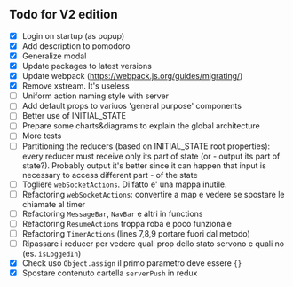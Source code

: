 ## Todo for V2 edition
- [x] Login on startup (as popup)
- [x] Add description to pomodoro
- [x] Generalize modal 
- [x] Update packages to latest versions
- [x] Update webpack (https://webpack.js.org/guides/migrating/)
- [x] Remove xstream. It's useless
- [ ] Uniform action naming style with server
- [ ] Add default props to variuos 'general purpose' components
- [ ] Better use of INITIAL_STATE
- [ ] Prepare some charts&diagrams to explain the global architecture
- [ ] More tests
- [ ] Partitioning the reducers (based on INITIAL_STATE root properties): every reducer must receive only its part of state (or - output its part of state?). Probably output it's better since it can happen that input is necessary to access different part - of the state
- [ ] Togliere `webSocketActions`. Di fatto e' una mappa inutile.
- [ ] Refactoring `webSocketActions`: convertire a map e vedere se spostare le chiamate al timer
- [ ] Refactoring `MessageBar`, `NavBar` e altri in functions
- [ ] Refactoring `ResumeActions` troppa roba e poco funzionale
- [ ] Refactoring `TimerActions` (lines 7,8,9 portare fuori dal metodo)
- [ ] Ripassare i reducer per vedere quali prop dello stato servono e quali no (es. `isLoggedIn`)
- [x] Check uso `Object.assign` il primo parametro deve essere `{}`
- [x] Spostare contenuto cartella `serverPush` in redux
